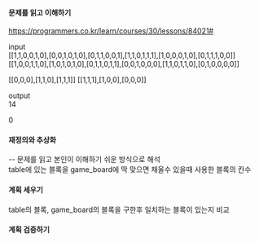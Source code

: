 #### 문제를 읽고 이해하기
https://programmers.co.kr/learn/courses/30/lessons/84021#

input</br>
[[1,1,0,0,1,0],[0,0,1,0,1,0],[0,1,1,0,0,1],[1,1,0,1,1,1],[1,0,0,0,1,0],[0,1,1,1,0,0]]	[[1,0,0,1,1,0],[1,0,1,0,1,0],[0,1,1,0,1,1],[0,0,1,0,0,0],[1,1,0,1,1,0],[0,1,0,0,0,0]]

[[0,0,0],[1,1,0],[1,1,1]]	[[1,1,1],[1,0,0],[0,0,0]]

output</br>
14

0


#### 재정의와 추상화<br>
-- 문제를 읽고 본인이 이해하기 쉬운 방식으로 해석<br>
table에 있는 블록을 game_board에 딱 맞으면 채울수 있을때 사용한 블록의 칸수

#### 계획 세우기<br>
table의 블록, game_board의 블록을 구한후 일치하는 블록이 있는지 비교

#### 계획 검증하기
